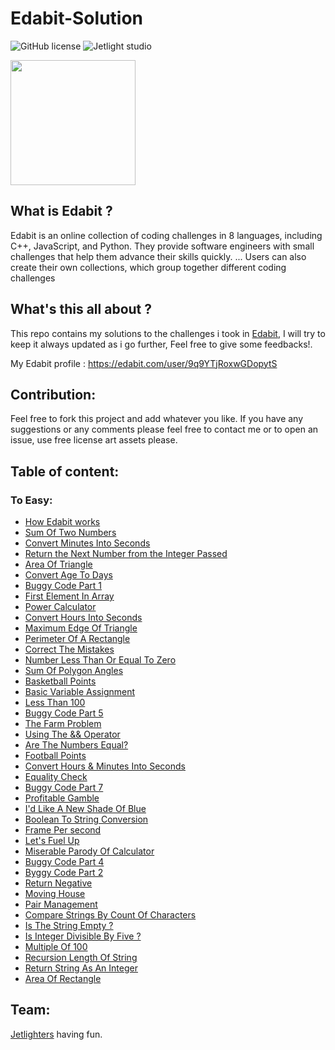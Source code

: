 # Edabit-Solution

![GitHub license](https://img.shields.io/github/license/Mohammed-Benotmane/Hackerrank-Solution.svg)
![Jetlight studio](https://img.shields.io/badge/Made%20by-Jetlight%20studio-blue.svg?color=082544)

<img src="https://s3.amazonaws.com/edabit-images/logo_wide_large.png" width=200 />

## What is Edabit ?
Edabit is an online collection of coding challenges in 8 languages, including C++, JavaScript, and Python. They provide software engineers with small challenges that help them advance their skills quickly. ... Users can also create their own collections, which group together different coding challenges

## What's this all about ?
This repo contains my solutions to the challenges i took in [Edabit](https://edabit.com/challenges), I will try to keep it always updated as i go further, Feel free to give some feedbacks!.

My Edabit profile : https://edabit.com/user/9q9YTjRoxwGDopytS

## Contribution:
Feel free to fork this project and add whatever you like. If you have any suggestions or any comments please feel free to contact me or to open an issue, use free license art assets please.

## Table of content:
### To Easy:
 - [How Edabit works](https://github.com/Abir-Bouhriz/Edabit-Solution/blob/main/tooEasy/howEdabitWorks.js)
 - [Sum Of Two Numbers](https://github.com/Abir-Bouhriz/Edabit-Solution/blob/main/tooEasy/sumOfTwoNumbers.js)
 - [Convert Minutes Into Seconds](https://github.com/Abir-Bouhriz/Edabit-Solution/blob/main/tooEasy/convertMinutesIntoSeconds.js)
 - [Return the Next Number from the Integer Passed](https://github.com/Abir-Bouhriz/Edabit-Solution/blob/main/tooEasy/nextNumber.js)
 - [Area Of Triangle](https://github.com/Abir-Bouhriz/Edabit-Solution/blob/main/tooEasy/areaOfTriangle.js)
 - [Convert Age To Days](https://github.com/Abir-Bouhriz/Edabit-Solution/blob/main/tooEasy/convertAgeToDays.js)
 - [Buggy Code Part 1](https://github.com/Abir-Bouhriz/Edabit-Solution/blob/main/tooEasy/buggyCodePart1.js)
 - [First Element In Array](https://github.com/Abir-Bouhriz/Edabit-Solution/blob/main/tooEasy/FirstElementInArray.js)
 - [Power Calculator](https://github.com/Abir-Bouhriz/Edabit-Solution/blob/main/tooEasy/powerCalculator.js)
 - [Convert Hours Into Seconds](https://github.com/Abir-Bouhriz/Edabit-Solution/blob/main/tooEasy/convertHoursIntoSeconds.js)
 - [Maximum Edge Of Triangle](https://github.com/Abir-Bouhriz/Edabit-Solution/blob/main/tooEasy/maximumEdgeOfTriangle.js)
 - [Perimeter Of A Rectangle](https://github.com/Abir-Bouhriz/Edabit-Solution/blob/main/tooEasy/perimeterOfRectangle.js)
 - [Correct The Mistakes](https://github.com/Abir-Bouhriz/Edabit-Solution/blob/main/tooEasy/correctTheMistakes.js)
 - [Number Less Than Or Equal To Zero](https://github.com/Abir-Bouhriz/Edabit-Solution/blob/main/tooEasy/numberLessOrEqualToZero.js)
 - [Sum Of Polygon Angles](https://github.com/Abir-Bouhriz/Edabit-Solution/blob/main/tooEasy/sumOfPolygonAngles.js)
 - [Basketball Points](https://github.com/Abir-Bouhriz/Edabit-Solution/blob/main/tooEasy/basketballPoints.js)
 - [Basic Variable Assignment](https://github.com/Abir-Bouhriz/Edabit-Solution/blob/main/tooEasy/basicVariableAssignment.js)
 - [Less Than 100](https://github.com/Abir-Bouhriz/Edabit-Solution/blob/main/tooEasy/lessThan100.js)
 - [Buggy Code Part 5](https://github.com/Abir-Bouhriz/Edabit-Solution/blob/main/tooEasy/buggyCodePart5.js)
 - [The Farm Problem](https://github.com/Abir-Bouhriz/Edabit-Solution/blob/main/tooEasy/farmProblem.js)
 - [Using The && Operator](https://github.com/Abir-Bouhriz/Edabit-Solution/blob/main/tooEasy/operator%26%26.js)
 - [Are The Numbers Equal?](https://github.com/Abir-Bouhriz/Edabit-Solution/blob/main/tooEasy/numbersEqual.js)
 - [Football Points](https://github.com/Abir-Bouhriz/Edabit-Solution/blob/main/tooEasy/footballPoints.js)
 - [Convert Hours & Minutes Into Seconds](https://github.com/Abir-Bouhriz/Edabit-Solution/blob/main/tooEasy/convertHours%26MinutesIntoSeconds.js)
 - [Equality Check](https://github.com/Abir-Bouhriz/Edabit-Solution/blob/main/tooEasy/equalityCheck.js)
 - [Buggy Code Part 7](https://github.com/Abir-Bouhriz/Edabit-Solution/blob/main/tooEasy/buggyCodePart7.js)
 - [Profitable Gamble](https://github.com/Abir-Bouhriz/Edabit-Solution/blob/main/tooEasy/profitableGamble.js)
 - [I'd Like A New Shade Of Blue](https://github.com/Abir-Bouhriz/Edabit-Solution/blob/main/tooEasy/newShadeOfBlue.js)
 - [Boolean To String Conversion](https://github.com/Abir-Bouhriz/Edabit-Solution/blob/main/tooEasy/booleanToStringConversion.js)
 - [Frame Per second](https://github.com/Abir-Bouhriz/Edabit-Solution/blob/main/tooEasy/framesPerSecond.js)
 - [Let's Fuel Up](https://github.com/Abir-Bouhriz/Edabit-Solution/blob/main/tooEasy/letsFuelUp.js)
 - [Miserable Parody Of Calculator](https://github.com/Abir-Bouhriz/Edabit-Solution/blob/main/tooEasy/miserableParodyOfCalculator.js)
 - [Buggy Code Part 4](https://github.com/Abir-Bouhriz/Edabit-Solution/blob/main/tooEasy/buggyCodePart4.js)
 - [Byggy Code Part 2](https://github.com/Abir-Bouhriz/Edabit-Solution/blob/main/tooEasy/buggyCodePart2.js)
 - [Return Negative](https://github.com/Abir-Bouhriz/Edabit-Solution/blob/main/tooEasy/returnNegative.js)
 - [Moving House](https://github.com/Abir-Bouhriz/Edabit-Solution/blob/main/tooEasy/movingHouse.js)
 - [Pair Management](https://github.com/Abir-Bouhriz/Edabit-Solution/blob/main/tooEasy/pairManagement.js)
 - [Compare Strings By Count Of Characters](https://github.com/Abir-Bouhriz/Edabit-Solution/blob/main/tooEasy/compareStringsByCountOfCharacters.js)
 - [Is The String Empty ?](https://github.com/Abir-Bouhriz/Edabit-Solution/blob/main/tooEasy/isTheStringEmpty.js)
 - [Is Integer Divisible By Five ?](https://github.com/Abir-Bouhriz/Edabit-Solution/blob/main/tooEasy/integerIsDivisibleByFive.js)
 - [Multiple Of 100](https://github.com/Abir-Bouhriz/Edabit-Solution/blob/main/tooEasy/multipleOf100.js)
 - [Recursion Length Of String](https://github.com/Abir-Bouhriz/Edabit-Solution/blob/main/tooEasy/recursionLengthOfString.js)
 - [Return String As An Integer](https://github.com/Abir-Bouhriz/Edabit-Solution/blob/main/tooEasy/returnStringAsAnInteger.js)
 - [Area Of Rectangle](https://github.com/Abir-Bouhriz/Edabit-Solution/blob/main/tooEasy/areaOfRectangle.js)
 

## Team:
[Jetlighters](https://github.com/JetLightStudio) having fun.
